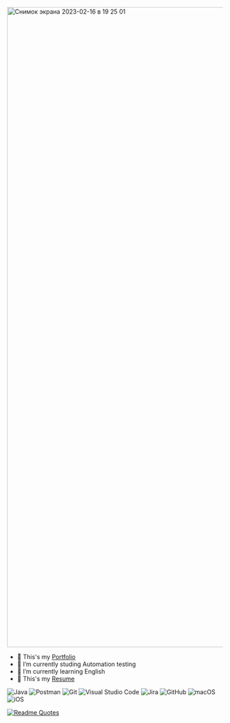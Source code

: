 <img width="1493" alt="Снимок экрана 2023-02-16 в 19 25 01" src="https://user-images.githubusercontent.com/115995612/219426941-39393461-d844-4240-af1b-d709051fd999.png">

- 📁 This's my [Portfolio](https://github.com/oigum/Portfolio)
- 🔭 I’m currently studing Automation testing 
- 🌱 I’m currently learning English 
- 📝 This's my [Resume](https://drive.google.com/file/d/1I7UZqghUYnyNe78iusQm2ylWXuOSc3va/view?usp=sharing)



![Java](https://img.shields.io/badge/java-%23ED8B00.svg?style=for-the-badge&logo=java&logoColor=white)
![Postman](https://img.shields.io/badge/Postman-FF6C37?style=for-the-badge&logo=postman&logoColor=white)
![Git](https://img.shields.io/badge/git-%23F05033.svg?style=for-the-badge&logo=git&logoColor=white)
![Visual Studio Code](https://img.shields.io/badge/Visual%20Studio%20Code-0078d7.svg?style=for-the-badge&logo=visual-studio-code&logoColor=white)
![Jira](https://img.shields.io/badge/jira-%230A0FFF.svg?style=for-the-badge&logo=jira&logoColor=white)
![GitHub](https://img.shields.io/badge/github-%23121011.svg?style=for-the-badge&logo=github&logoColor=white)
![macOS](https://img.shields.io/badge/mac%20os-000000?style=for-the-badge&logo=macos&logoColor=F0F0F0)
![iOS](https://img.shields.io/badge/iOS-000000?style=for-the-badge&logo=ios&logoColor=white)


[![Readme Quotes](https://quotes-github-readme.vercel.app/api?type=horizontal&theme=light)](https://github.com/piyushsuthar/github-readme-quotes)

